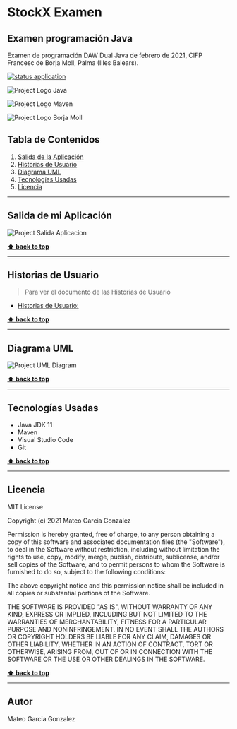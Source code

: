 # StockX Examen

## Examen programación Java

Examen de programación DAW Dual Java de febrero de 2021, CIFP Francesc de Borja Moll, Palma (Illes Balears).

[![status application](https://img.shields.io/badge/status-stable-brightgreen)](URL_Proyecto)

<!--Logos-->

![Project Logo Java](https://github.com/MateoGarciaG/NombreProject/doc/img/java.png)

![Project Logo Maven](https://github.com/MateoGarciaG/NombreProject/doc/img/apache_maven.png)

![Project Logo Borja Moll](https://github.com/MateoGarciaG/NombreProject/doc/img/logocifp.png)

## Tabla de Contenidos

1. [Salida de la Aplicación](#salidas-de-la-aplicacion)
1. [Historias de Usuario](#historias-de-usuario)
1. [Diagrama UML](#diagrama-uml)
1. [Tecnologías Usadas](#tecnologias-usadas)
1. [Licencia](#licencia)

---

## Salida de mi Aplicación
![Project Salida Aplicacion](https://github.com/MateoGarciaG/NombreProject/doc/salida_aplicacion.png)

**[⬆ back to top](#tabla-de-contenidos)**

---

## Historias de Usuario
> Para ver el documento de las Historias de Usuario
- [Historias de Usuario: ](https://github.com/MateoGarciaG/NombreProject/doc/historias_usuarios.pdf)

**[⬆ back to top](#tabla-de-contenidos)**

---

## Diagrama UML
![Project UML Diagram](https://github.com/MateoGarciaG/NombreProject/doc/UML_Diagram/uml_diagram_exam.png)

**[⬆ back to top](#tabla-de-contenidos)**

---

## Tecnologías Usadas

- Java JDK 11
- Maven
- Visual Studio Code
- Git


**[⬆ back to top](#tabla-de-contenidos)**

---



## Licencia

MIT License

Copyright (c) 2021 Mateo Garcia Gonzalez

Permission is hereby granted, free of charge, to any person obtaining a copy
of this software and associated documentation files (the "Software"), to deal
in the Software without restriction, including without limitation the rights
to use, copy, modify, merge, publish, distribute, sublicense, and/or sell
copies of the Software, and to permit persons to whom the Software is
furnished to do so, subject to the following conditions:

The above copyright notice and this permission notice shall be included in all
copies or substantial portions of the Software.

THE SOFTWARE IS PROVIDED "AS IS", WITHOUT WARRANTY OF ANY KIND, EXPRESS OR
IMPLIED, INCLUDING BUT NOT LIMITED TO THE WARRANTIES OF MERCHANTABILITY,
FITNESS FOR A PARTICULAR PURPOSE AND NONINFRINGEMENT. IN NO EVENT SHALL THE
AUTHORS OR COPYRIGHT HOLDERS BE LIABLE FOR ANY CLAIM, DAMAGES OR OTHER
LIABILITY, WHETHER IN AN ACTION OF CONTRACT, TORT OR OTHERWISE, ARISING FROM,
OUT OF OR IN CONNECTION WITH THE SOFTWARE OR THE USE OR OTHER DEALINGS IN THE
SOFTWARE.



**[⬆ back to top](#tabla-de-contenidos)**

---


## Autor
Mateo Garcia Gonzalez